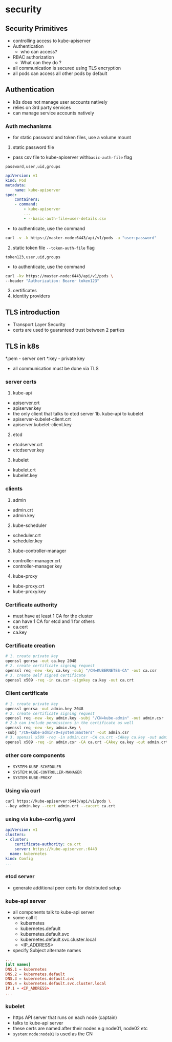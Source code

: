 # security

## Security Primitives
- controlling access to kube-apiserver
- Authentication
  - who can access?
- RBAC authorization
    - What can they do ?
- all communication is secured using TLS encryption
- all pods can access all other pods by default

## Authentication
- k8s does not manage user accounts natively
- relies on 3rd party services
- can manage service accounts natively
### Auth mechanisms
- for static password and token files, use a volume mount
1. static password file
- pass csv file to kube-apiserver with`basic-auth-file` flag
```csv
password,user,uid,groups
```
```yaml
apiVersion: v1
kind: Pod
metadata:
    name: kube-apiserver
spec:
    containers:
    - command:
        - kube-apiserver
        ...
        - --basic-auth-file=user-details.csv
```
- to authenticate, use the command
```bash
curl -v -k https://master-node:6443/api/v1/pods -u "user:password" 
```
2. static token file
`--token-auth-file` flag
```csv
token123,user,uid,groups
```
- to authenticate, use the command
```bash
curl -kv https://master-node:6443/api/v1/pods \
--header "Authorization: Bearer token123"
```
3. certificates
4. identity providers

## TLS introduction
- Transport Layer Security
- certs are used to guaranteed trust between 2 parties

## TLS in k8s
*.pem - server cert
*.key - private key
- all communication must be done via TLS
### server certs
1. kube-api 
- apiserver.crt
- apiserver.key
- the only client that talks to etcd server 
1b. kube-api to kubelet
- apiserver-kubelet-client.crt
- apiserver.kubelet-client.key
2. etcd
- etcdserver.crt
- etcdserver.key
3. kubelet
- kubelet.crt
- kubelet.key
### clients
1. admin
- admin.crt
- admin.key
2. kube-scheduler
- scheduler.crt
- scheduler.key
3. kube-controller-manager
- controller-manager.crt
- controller-manager.key
4. kube-proxy
- kube-proxy.crt
- kube-proxy.key
### Certificate authority 
- must have at least 1 CA for the cluster
- can have 1 CA for etcd and 1 for others
- ca.cert
- ca.key
### Certificate creation
```bash
# 1. create private key
openssl genrsa -out ca.key 2048
# 2. create certificate signing request
openssl req -new -key ca.key -subj "/CN=KUBERNETES-CA" -out ca.csr
# 3. create self signed certificate 
openssl x509 -req -in ca.csr -signkey ca.key -out ca.crt
```
### Client certificate
```bash
# 1. create private key
openssl genrsa -out admin.key 2048
# 2. create certificate signing request
openssl req -new -key admin.key -subj "/CN=kube-admin" -out admin.csr
# 2.b can include permissions in the certificate as well 
openssl req -new -key admin.key \
-subj "/CN=kube-admin/O=system:masters" -out admin.csr
# 3. openssl x509 -req -in admin.csr -CA ca.crt -CAkey ca.key -out admin.crt
openssl x509 -req -in admin.csr -CA ca.crt -CAkey ca.key -out admin.crt
```
### other core components
- `SYSTEM:KUBE-SCHEDULER`
- `SYSTEM:KUBE-CONTROLLER-MANAGER`
- `SYSTEM:KUBE-PROXY`
### Using via curl
```bash
curl https://kube-apiserver:6443/api/v1/pods \
--key admin.key --cert admin.crt --cacert ca.crt
```
### using via kube-config.yaml
```yaml
apiVersion: v1
clusters:
- cluster:
    certificate-authority: ca.crt
    server: https://kube-apiserver.:6443
  name: kubernetes
kind: Config
...
```
### etcd server
- generate additional peer certs for distributed setup
### kube-api server
- all components talk to kube-api server
- some call it 
    - kubernetes 
    - kubernetes.default
    - kubernetes.default.svc
    - kubernetes.default.svc.cluster.local
    - <IP_ADDRESS>
- specify Subject alternate names
```cnf
...
[alt names]
DNS.1 = kubernetes
DNS.2 = kubernetes.default
DNS.3 = kubernetes.default.svc
DNS.4 = kubernetes.default.svc.cluster.local
IP.1 = <IP_ADDRESS>
...
```
### kubelet 
- https API server that runs on each node (captain)
- talks to kube-api server
- these certs are named after their nodes e.g node01, node02 etc
- `system:node:node01` is used as the CN 
